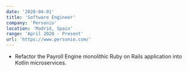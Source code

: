 ```yaml
---
date: '2020-04-01'
title: 'Software Engineer'
company: 'Personio'
location: 'Madrid, Spain'
range: 'April 2020 - Present'
url: 'https://www.personio.com/'
---
```


- Refactor the Payroll Engine monolithic Ruby on Rails application into Kotlin microservices.

